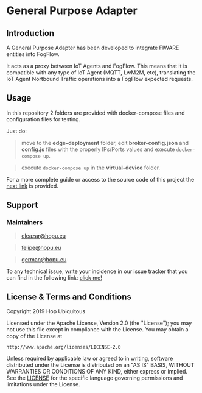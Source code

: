 # General Purpose Adapter

## Introduction
A General Purpose Adapter has been developed to integrate FIWARE entities into FogFlow. 

It acts as a proxy between IoT Agents and FogFlow. This means that it is compatible with any type of IoT Agent (MQTT, LwM2M, etc), translating the IoT Agent Nortbound Traffic operations into a FogFlow expected requests.

## Usage
In this repository 2 folders are provided with docker-compose files and configuration files for testing.

Just do:
> move to the **edge-deployment** folder, edit **broker-config.json** and **config.js** files with the properly IPs/Ports values and execute `docker-compose up`.

> execute `docker-compose up` in the **virtual-device** folder.

For a more complete guide or access to the source code of this project the [next link](https://gitlab.hopu.eu/public-projects/Py-IoTAgent-Adapter) is provided.

## Support

### Maintainers
>eleazar@hopu.eu

>felipe@hopu.eu

>german@hopu.eu

To any technical issue, write your incidence in our issue tracker that you can find in the following link: [click me!](https://gitlab.hopu.eu/public-projects/Py-IoTAgent-Adapter/issues)

## License & Terms and Conditions
Copyright 2019 Hop Ubiquitous

Licensed under the Apache License, Version 2.0 (the "License");
you may not use this file except in compliance with the License.
You may obtain a copy of the License at

    http://www.apache.org/licenses/LICENSE-2.0

Unless required by applicable law or agreed to in writing, software
distributed under the License is distributed on an "AS IS" BASIS,
WITHOUT WARRANTIES OR CONDITIONS OF ANY KIND, either express or implied.
See the [LICENSE](https://gitlab.hopu.eu/public-projects/Py-IoTAgent-Adapter/blob/master/LICENSE) for the specific language governing permissions and
limitations under the License.
